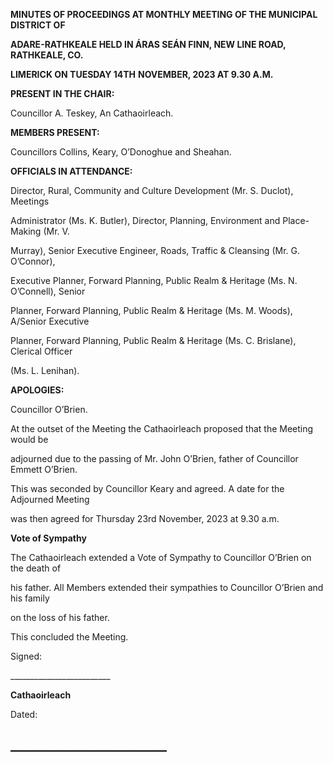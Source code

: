 **MINUTES OF PROCEEDINGS AT MONTHLY MEETING OF THE MUNICIPAL DISTRICT OF**

**ADARE-RATHKEALE HELD IN ÁRAS SEÁN FINN, NEW LINE ROAD, RATHKEALE, CO.**

**LIMERICK ON TUESDAY 14TH** **NOVEMBER, 2023 AT 9.30 A.M.**

**PRESENT IN THE CHAIR:**

Councillor A. Teskey, An Cathaoirleach.

**MEMBERS PRESENT:**

Councillors Collins, Keary, O’Donoghue and Sheahan.

**OFFICIALS IN ATTENDANCE:**

Director, Rural, Community and Culture Development (Mr. S. Duclot), Meetings

Administrator (Ms. K. Butler), Director, Planning, Environment and Place-Making (Mr. V.

Murray), Senior Executive Engineer, Roads, Traffic & Cleansing (Mr. G. O’Connor),

Executive Planner, Forward Planning, Public Realm & Heritage (Ms. N. O’Connell), Senior

Planner, Forward Planning, Public Realm & Heritage (Ms. M. Woods), A/Senior Executive

Planner, Forward Planning, Public Realm & Heritage (Ms. C. Brislane), Clerical Officer

(Ms. L. Lenihan).

**APOLOGIES:**

Councillor O’Brien.

At the outset of the Meeting the Cathaoirleach proposed that the Meeting would be

adjourned due to the passing of Mr. John O’Brien, father of Councillor Emmett O’Brien.

This was seconded by Councillor Keary and agreed. A date for the Adjourned Meeting

was then agreed for Thursday 23rd November, 2023 at 9.30 a.m.

**Vote of Sympathy**

The Cathaoirleach extended a Vote of Sympathy to Councillor O’Brien on the death of

his father. All Members extended their sympathies to Councillor O’Brien and his family

on the loss of his father.

This concluded the Meeting.

Signed:

\_\_\_\_\_\_\_\_\_\_\_\_\_\_\_\_\_\_\_\_\_\_\_\_\_

**Cathaoirleach**

Dated:

\_\_\_\_\_\_\_\_\_\_\_\_\_\_\_\_\_\_\_\_\_\_\_\_\_
---
